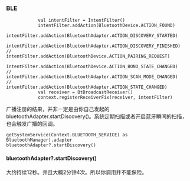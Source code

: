 ### BLE

```
            val intentFilter = IntentFilter()
            intentFilter.addAction(BluetoothDevice.ACTION_FOUND)
            intentFilter.addAction(BluetoothAdapter.ACTION_DISCOVERY_STARTED)
            intentFilter.addAction(BluetoothAdapter.ACTION_DISCOVERY_FINISHED)
//            intentFilter.addAction(BluetoothDevice.ACTION_PAIRING_REQUEST)
            intentFilter.addAction(BluetoothDevice.ACTION_BOND_STATE_CHANGED)
//            intentFilter.addAction(BluetoothAdapter.ACTION_SCAN_MODE_CHANGED)
//            intentFilter.addAction(BluetoothAdapter.ACTION_STATE_CHANGED)
            val receiver = BtBroadcastReceiver()
            context.registerReceiverFix(receiver, intentFilter)
```

广播注册的结果，并非一定是由你自己发起的bluetoothAdapter.startDiscovery()。系统定期扫描或者开启蓝牙瞬间的扫描，也会触发广播的回调。

```
getSystemService(Context.BLUETOOTH_SERVICE) as BluetoothManager).adapter
bluetoothAdapter?.startDiscovery()
```

#### bluetoothAdapter?.startDiscovery()

大约持续12秒。并且大概2分钟4次。所以你调用并不能保险。
